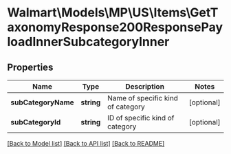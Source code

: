 # Walmart\Models\MP\US\Items\GetTaxonomyResponse200ResponsePayloadInnerSubcategoryInner

## Properties

Name | Type | Description | Notes
------------ | ------------- | ------------- | -------------
**subCategoryName** | **string** | Name of specific kind of category | [optional]
**subCategoryId** | **string** | ID of specific kind of category | [optional]


[[Back to Model list]](./) [[Back to API list]](../../../../../README.md#supported-apis) [[Back to README]](../../../../../README.md)
